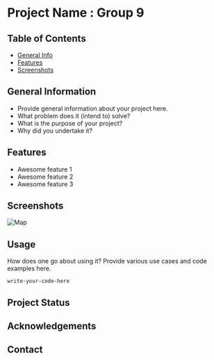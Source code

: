 
# Project Name : Group 9
>

## Table of Contents
* [General Info](#general-information)
* [Features](#features)
* [Screenshots](#screenshots)


## General Information
- Provide general information about your project here.
- What problem does it (intend to) solve?
- What is the purpose of your project?
- Why did you undertake it?
<!-- You don't have to answer all the questions - just the ones relevant to your project. -->


## Features

- Awesome feature 1
- Awesome feature 2
- Awesome feature 3


## Screenshots
![Map](https://user-images.githubusercontent.com/116084608/199166184-395dddd6-52fe-47f4-a31a-b8bfcfbf8c21.jpg)



## Usage
How does one go about using it?
Provide various use cases and code examples here.

`write-your-code-here`


## Project Status



## Acknowledgements



## Contact



